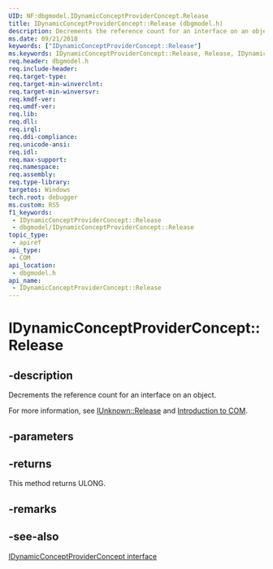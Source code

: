 ```yaml
---
UID: NF:dbgmodel.IDynamicConceptProviderConcept.Release
title: IDynamicConceptProviderConcept::Release (dbgmodel.h)
description: Decrements the reference count for an interface on an object.
ms.date: 09/21/2018
keywords: ["IDynamicConceptProviderConcept::Release"]
ms.keywords: IDynamicConceptProviderConcept::Release, Release, IDynamicConceptProviderConcept.Release, IDynamicConceptProviderConcept::Release, IDynamicConceptProviderConcept.Release
req.header: dbgmodel.h
req.include-header: 
req.target-type: 
req.target-min-winverclnt: 
req.target-min-winversvr: 
req.kmdf-ver: 
req.umdf-ver: 
req.lib: 
req.dll: 
req.irql: 
req.ddi-compliance: 
req.unicode-ansi: 
req.idl: 
req.max-support: 
req.namespace: 
req.assembly: 
req.type-library: 
targetos: Windows
tech.root: debugger
ms.custom: RS5
f1_keywords:
 - IDynamicConceptProviderConcept::Release
 - dbgmodel/IDynamicConceptProviderConcept::Release
topic_type:
 - apiref
api_type:
 - COM
api_location:
 - dbgmodel.h
api_name:
 - IDynamicConceptProviderConcept::Release
---
```


# IDynamicConceptProviderConcept::Release


## -description

Decrements the reference count for an interface on an object. 

For more information, see [IUnknown::Release](/windows/win32/api/unknwn/nf-unknwn-iunknown-release) and [Introduction to COM](/cpp/atl/introduction-to-com).

## -parameters

## -returns

This method returns ULONG.

## -remarks

## -see-also

[IDynamicConceptProviderConcept interface](nn-dbgmodel-idynamicconceptproviderconcept.md)

